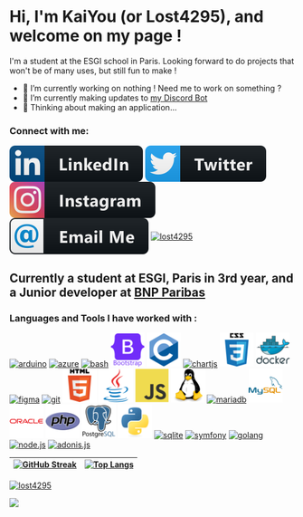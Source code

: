 # Hi, I'm KaiYou (or Lost4295), and welcome on my page !

I'm a student at the ESGI school in Paris. Looking forward to do projects that won't be of many uses, but still fun to make !

- 🔭 I’m currently working on nothing ! Need me to work on something ?
- 🔭 I’m currently making updates to [my Discord Bot](https://github.com/Lost4295/discord-bot)
- 💭 Thinking about making an application... 

<h3 align="left">Connect with me:</h3>
<p align="left">
<a href="https://www.linkedin.com/in/ylan-turin-kondi-252272212/"><img align="center" src="images/linkedin.svg"></a>
<a href="https://twitter.com/lost4295" target="blank"><img align="center"  src="images/twitter.svg" alt="lost4295"></a>
<a href="https://instagram.com/lost.4295" target="blank"><img align="center" src="images/instagram.svg" alt="lost.4295" /></a>
<a href="mailto:turin-ylan@outlook.fr" target="blank"><img align="center" src="images/email_me.svg" alt="Send me an email/ M'envoyer un Email" /></a>
<a href="https://discordapp.com/users/349983254373466114" target="blank"><img align="center" src="https://github.com/Lost4295/Lost4295/assets/101065557/67136562-203e-42c6-8c91-469e9fe2f59c" alt="lost4295" height="40" width="40" /></a>
</p>

## Currently a student at ESGI, Paris in 3rd year, and a Junior developer at [BNP Paribas](https://group.bnpparibas/)


<h3 align="left">Languages and Tools I have worked with :</h3>
<p align="left">
 <a href="https://www.arduino.cc/" target="_blank" rel="noreferrer"><img src="https://cdn.worldvectorlogo.com/logos/arduino-1.svg" alt="arduino" width="60" height="60"/></a>
 <a href="https://azure.microsoft.com/en-in/" target="_blank" rel="noreferrer"><img src="https://www.vectorlogo.zone/logos/microsoft_azure/microsoft_azure-icon.svg" alt="azure" width="60" height="60"/></a>
 <a href="https://www.gnu.org/software/bash/" target="_blank" rel="noreferrer"><img src="https://www.vectorlogo.zone/logos/gnu_bash/gnu_bash-icon.svg" alt="bash" width="60" height="60"/></a>
 <a href="https://getbootstrap.com" target="_blank" rel="noreferrer"><img src="https://raw.githubusercontent.com/devicons/devicon/master/icons/bootstrap/bootstrap-plain-wordmark.svg" alt="bootstrap" width="60" height="60"/></a>
 <a href="https://www.cprogramming.com/" target="_blank" rel="noreferrer"><img src="https://raw.githubusercontent.com/devicons/devicon/master/icons/c/c-original.svg" alt="c" width="60" height="60"/></a>
 <a href="https://www.chartjs.org" target="_blank" rel="noreferrer"><img src="https://www.chartjs.org/media/logo-title.svg" alt="chartjs" width="60" height="60"/></a>
 <a href="https://www.w3schools.com/css/" target="_blank" rel="noreferrer"><img src="https://raw.githubusercontent.com/devicons/devicon/master/icons/css3/css3-original-wordmark.svg" alt="css3" width="60" height="60"/></a>
 <a href="https://www.docker.com/" target="_blank" rel="noreferrer"><img src="https://raw.githubusercontent.com/devicons/devicon/master/icons/docker/docker-original-wordmark.svg" alt="docker" width="60" height="60"/></a>
 <a href="https://www.figma.com/" target="_blank" rel="noreferrer"><img src="https://www.vectorlogo.zone/logos/figma/figma-icon.svg" alt="figma" width="60" height="60"/></a>
 <a href="https://git-scm.com/" target="_blank" rel="noreferrer"><img src="https://www.vectorlogo.zone/logos/git-scm/git-scm-icon.svg" alt="git" width="60" height="60"/></a>
 <a href="https://www.w3.org/html/" target="_blank" rel="noreferrer"><img src="https://raw.githubusercontent.com/devicons/devicon/master/icons/html5/html5-original-wordmark.svg" alt="html5" width="60" height="60"/></a>
 <a href="https://www.java.com" target="_blank" rel="noreferrer"><img src="https://raw.githubusercontent.com/devicons/devicon/master/icons/java/java-original.svg" alt="java" width="60" height="60"/></a>
 <a href="https://developer.mozilla.org/en-US/docs/Web/JavaScript" target="_blank" rel="noreferrer"><img src="https://raw.githubusercontent.com/devicons/devicon/master/icons/javascript/javascript-original.svg" alt="javascript" width="60" height="60"/></a>
 <!-- <a href="https://www.jenkins.io" target="_blank" rel="noreferrer"><img src="https://www.vectorlogo.zone/logos/jenkins/jenkins-icon.svg" alt="jenkins" width="60" height="60"/></a> -->
 <a href="https://www.linux.org/" target="_blank" rel="noreferrer"><img src="https://raw.githubusercontent.com/devicons/devicon/master/icons/linux/linux-original.svg" alt="linux" width="60" height="60"/></a>
 <a href="https://mariadb.org/" target="_blank" rel="noreferrer"><img src="https://www.vectorlogo.zone/logos/mariadb/mariadb-icon.svg" alt="mariadb" width="60" height="60"/></a>
 <a href="https://www.mysql.com/" target="_blank" rel="noreferrer"><img src="https://raw.githubusercontent.com/devicons/devicon/master/icons/mysql/mysql-original-wordmark.svg" alt="mysql" width="60" height="60"/></a>
 <a href="https://www.oracle.com/" target="_blank" rel="noreferrer"><img src="https://raw.githubusercontent.com/devicons/devicon/master/icons/oracle/oracle-original.svg" alt="oracle" width="60" height="60"/></a>
 <a href="https://www.php.net" target="_blank" rel="noreferrer"><img src="https://raw.githubusercontent.com/devicons/devicon/master/icons/php/php-original.svg" alt="php" width="60" height="60"/></a>
 <a href="https://www.postgresql.org" target="_blank" rel="noreferrer"><img src="https://raw.githubusercontent.com/devicons/devicon/master/icons/postgresql/postgresql-original-wordmark.svg" alt="postgresql" width="60" height="60"/></a>
 <a href="https://www.python.org" target="_blank" rel="noreferrer"><img src="https://raw.githubusercontent.com/devicons/devicon/master/icons/python/python-original.svg" alt="python" width="60" height="60"/></a>
 <a href="https://www.sqlite.org/" target="_blank" rel="noreferrer"><img src="https://www.vectorlogo.zone/logos/sqlite/sqlite-icon.svg" alt="sqlite" width="60" height="60"/></a>
 <a href="https://symfony.com" target="_blank" rel="noreferrer"><img src="https://symfony.com/logos/symfony_black_03.svg" alt="symfony" width="60" height="60"/></a>
 <a href="https://go.dev/"> <img src="https://encrypted-tbn0.gstatic.com/images?q=tbn:ANd9GcTUTc3wwVFk4RrsQHsAafyJYQOkKwrb7WSIiQ&s" alt="golang" width="60" height="60"/></a>
 <a href="https://nodejs.org/fr"><img src="https://upload.wikimedia.org/wikipedia/commons/thumb/d/d9/Node.js_logo.svg/langfr-180px-Node.js_logo.svg.png" alt="node.js" height="60"></a>
  <a href="https://adonisjs.com/"><img src="https://miro.medium.com/v2/resize:fit:800/1*NvAqNoaERe7VzT-s47PQcw.png" alt="adonis.js" height="60"></a>

 </p>

|[![GitHub Streak](https://github-readme-streak-stats.herokuapp.com?user=Lost4295&theme=gruvbox-duo&date_format=j%20M%5B%20Y%5D&mode=weekly)](https://git.io/streak-stats)|[![Top Langs](https://github-readme-stats.vercel.app/api/top-langs/?username=lost4295&layout=pie)](https://github.com/anuraghazra/github-readme-stats)|
|------------|:--------------:|

<p align="left"> <a href="https://github.com/ryo-ma/github-profile-trophy"><img src="https://github-profile-trophy.vercel.app/?username=lost4295&column=3&margin-h=15&margin-w=15&no-bg=true&no-frame=true" alt="lost4295" align="center" /></a> </p>

<img src="https://www.codewars.com/users/Lost4295/badges/large"/>
<!--
**Lost4295/Lost4295** is a ✨ _special_ ✨ repository because its `README.md` (this file) appears on your GitHub profile.

Here are some ideas to get you started:

- 🔭 I’m currently working on ...
- 🌱 I’m currently learning ...
- 👯 I’m looking to collaborate on ...
- 🤔 I’m looking for help with ...
- 💬 Ask me about ...
- 📫 How to reach me: ...
- 😄 Pronouns: ...
- ⚡ Fun fact: ...
-->
